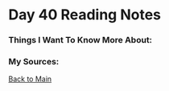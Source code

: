 # Day 40 Reading Notes

### Things I Want To Know More About:


### My Sources:


[Back to Main](README.md)